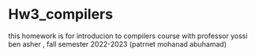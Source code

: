 # Hw3_compilers
this homework is for introducion to compilers course with professor yossi ben asher , fall semester 2022-2023 (patrnet mohanad abuhamad)
